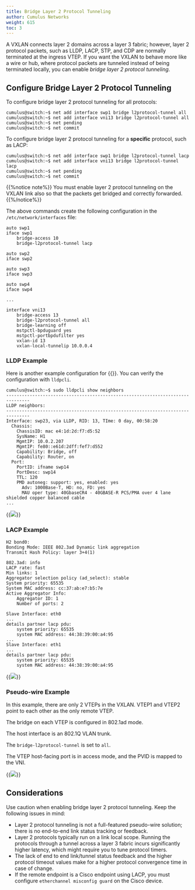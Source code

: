 ```yaml
---
title: Bridge Layer 2 Protocol Tunneling
author: Cumulus Networks
weight: 615
toc: 3
---
```


A VXLAN connects layer 2 domains across a layer 3 fabric; however, layer 2 protocol packets, such as LLDP, LACP, STP, and CDP are normally terminated at the ingress VTEP. If you want the VXLAN to behave more like a wire or hub, where protocol packets are tunneled instead of being terminated locally, you can enable *bridge layer 2 protocol tunneling*.

## Configure Bridge Layer 2 Protocol Tunneling

To configure bridge layer 2 protocol tunneling for all protocols:

```
cumulus@switch:~$ net add interface swp1 bridge l2protocol-tunnel all
cumulus@switch:~$ net add interface vni13 bridge l2protocol-tunnel all
cumulus@switch:~$ net pending
cumulus@switch:~$ net commit
```

To configure bridge layer 2 protocol tunneling for a **specific** protocol, such as LACP:

```
cumulus@switch:~$ net add interface swp1 bridge l2protocol-tunnel lacp
cumulus@switch:~$ net add interface vni13 bridge l2protocol-tunnel lacp
cumulus@switch:~$ net pending
cumulus@switch:~$ net commit
```

{{%notice note%}}
You must enable layer 2 protocol tunneling on the VXLAN link also so that the packets get bridged and correctly forwarded.
{{%/notice%}}

The above commands create the following configuration in the `/etc/network/interfaces` file:

```
auto swp1
iface swp1
    bridge-access 10
    bridge-l2protocol-tunnel lacp

auto swp2
iface swp2

auto swp3
iface swp3

auto swp4
iface swp4

...

interface vni13
    bridge-access 13
    bridge-l2protocol-tunnel all
    bridge-learning off
    mstpctl-bpduguard yes
    mstpctl-portbpdufilter yes
    vxlan-id 13
    vxlan-local-tunnelip 10.0.0.4
```

### LLDP Example

Here is another example configuration for {{<link title="Link Layer Discovery Protocol" tetx="LLDP">}}. You can verify the configuration with `lldpcli`.

```
cumulus@switch:~$ sudo lldpcli show neighbors
-------------------------------------------------------------------------------
LLDP neighbors:
-------------------------------------------------------------------------------
Interface: swp23, via LLDP, RID: 13, TIme: 0 day, 00:58:20
  Chassis:
    ChassisID: mac e4:1d:2d:f7:d5:52
    SysName: H1
    MgmtIP: 10.0.2.207
    MgmtIP: fe80::e61d:2dff:fef7:d552
    Capability: Bridge, off
    Capability: Router, on
  Port:
    PortID: ifname swp14
    PortDesc: swp14
    TTL: 120
    PMD autoneg: support: yes, enabled: yes
      Adv: 1000Base-T, HD: no, FD: yes
      MAU oper type: 40GbaseCR4 - 40GBASE-R PCS/PMA over 4 lane shielded copper balanced cable
...
```

{{<img src="/images/cumulus-linux/bridgeL2tunnel-LLDP.png">}}

### LACP Example

```
H2 bond0:
Bonding Mode: IEEE 802.3ad Dynamic link aggregation
Transmit Hash Policy: layer 3+4(1)

802.3ad: info
LACP rate: fast
Min links: 1
Aggregator selection policy (ad_select): stable
System priority: 65535
System MAC address: cc:37:ab:e7:b5:7e
Active Aggregator Info:
    Aggregator ID: 1
    Number of ports: 2

Slave Interface: eth0
...
details partner lacp pdu:
    system priority: 65535
    system MAC address: 44:38:39:00:a4:95
...
Slave Interface: eth1
...
details partner lacp pdu:
    system priority: 65535
    system MAC address: 44:38:39:00:a4:95
```

{{<img src="/images/cumulus-linux/bridgeL2tunnel-LACP.png">}}

### Pseudo-wire Example

In this example, there are only 2 VTEPs in the VXLAN. VTEP1 and VTEP2 point to each other as the only remote VTEP.

The bridge on each VTEP is configured in 802.1ad mode.

The host interface is an 802.1Q VLAN trunk.

The `bridge-l2protocol-tunnel` is set to `all`.

The VTEP host-facing port is in access mode, and the PVID is mapped to the VNI.

{{<img src="/images/cumulus-linux/pseudoWire.png">}}

## Considerations

Use caution when enabling bridge layer 2 protocol tunneling. Keep the following issues in mind:

- Layer 2 protocol tunneling is not a full-featured pseudo-wire solution; there is no end-to-end link status tracking or feedback.
- Layer 2 protocols typically run on a link local scope. Running the protocols through a tunnel across a layer 3 fabric incurs significantly higher latency, which might require you to tune protocol timers.
- The lack of end to end link/tunnel status feedback and the higher protocol timeout values make for a higher protocol convergence time in case of change.
- If the remote endpoint is a Cisco endpoint using LACP, you must configure `etherchannel misconfig guard` on the Cisco device.
